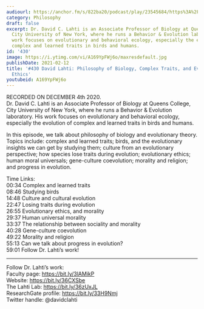 ```yaml
---
audiourl: https://anchor.fm/s/822ba20/podcast/play/23545684/https%3A%2F%2Fd3ctxlq1ktw2nl.cloudfront.net%2Fstaging%2F2020-11-5%2F39e09831-cdd1-95e6-4a3e-0bea3ab889ab.m4a
category: Philosophy
draft: false
excerpt: Dr. David C. Lahti is an Associate Professor of Biology at Queens College,
  City University of New York, where he runs a Behavior & Evolution laboratory. His
  work focuses on evolutionary and behavioral ecology, especially the evolution of
  complex and learned traits in birds and humans.
id: '430'
image: https://i.ytimg.com/vi/A169YpFWj6o/maxresdefault.jpg
publishDate: 2021-02-12
title: '#430 David Lahti: Philosophy of Biology, Complex Traits, and Evolutionary
  Ethics'
youtubeid: A169YpFWj6o
---
```

<div class="timelinks">

RECORDED ON DECEMBER 4th 2020.  
Dr. David C. Lahti is an Associate Professor of Biology at Queens College, City University of New York, where he runs a Behavior & Evolution laboratory. His work focuses on evolutionary and behavioral ecology, especially the evolution of complex and learned traits in birds and humans.

In this episode, we talk about philosophy of biology and evolutionary theory. Topics include: complex and learned traits; birds, and the evolutionary insights we can get by studying them; culture from an evolutionary perspective; how species lose traits during evolution; evolutionary ethics; human moral universals; gene-culture coevolution; morality and religion; and progress in evolution.

Time Links:  
<time>00:34</time> Complex and learned traits  
<time>08:46</time> Studying birds  
<time>14:48</time> Culture and cultural evolution  
<time>22:47</time> Losing traits during evolution  
<time>26:55</time> Evolutionary ethics, and morality  
<time>29:37</time> Human universal morality  
<time>33:37</time> The relationship between sociality and morality  
<time>40:28</time> Gene-culture coevolution  
<time>49:22</time> Morality and religion  
<time>55:13</time> Can we talk about progress in evolution?  
<time>59:01</time> Follow Dr. Lahti’s work!

---

Follow Dr. Lahti’s work:  
Faculty page: https://bit.ly/3lAMikP  
Website: https://bit.ly/36CXSbe  
The Lahti Lab: https://bit.ly/36zUxJL  
ResearchGate profile: https://bit.ly/33H9Nmj  
Twitter handle: @davidclahti
</div>


